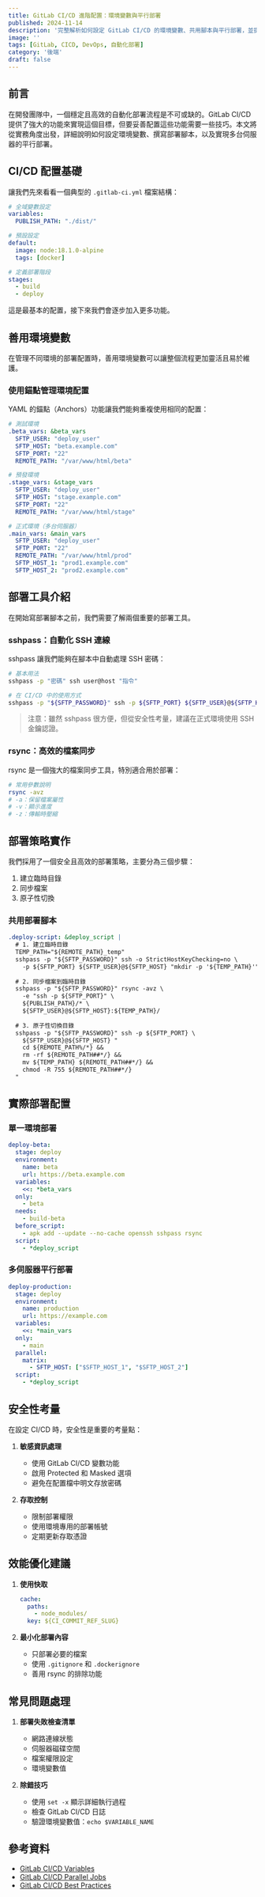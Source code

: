 ```yaml
---
title: GitLab CI/CD 進階配置：環境變數與平行部署
published: 2024-11-14
description: '完整解析如何設定 GitLab CI/CD 的環境變數、共用腳本與平行部署，並提供實用的部署策略和範例。'
image: ''
tags: [GitLab, CICD, DevOps, 自動化部署]
category: '後端'
draft: false 
---
```


## 前言

在開發團隊中，一個穩定且高效的自動化部署流程是不可或缺的。GitLab CI/CD 提供了強大的功能來實現這個目標，但要妥善配置這些功能需要一些技巧。本文將從實務角度出發，詳細說明如何設定環境變數、撰寫部署腳本，以及實現多台伺服器的平行部署。

## CI/CD 配置基礎

讓我們先來看看一個典型的 `.gitlab-ci.yml` 檔案結構：

```yaml
# 全域變數設定
variables:
  PUBLISH_PATH: "./dist/"

# 預設設定
default:
  image: node:18.1.0-alpine
  tags: [docker]

# 定義部署階段
stages:
  - build
  - deploy
```

這是最基本的配置，接下來我們會逐步加入更多功能。

## 善用環境變數

在管理不同環境的部署配置時，善用環境變數可以讓整個流程更加靈活且易於維護。

### 使用錨點管理環境配置

YAML 的錨點（Anchors）功能讓我們能夠重複使用相同的配置：

```yaml
# 測試環境
.beta_vars: &beta_vars
  SFTP_USER: "deploy_user"
  SFTP_HOST: "beta.example.com"
  SFTP_PORT: "22"
  REMOTE_PATH: "/var/www/html/beta"

# 預發環境
.stage_vars: &stage_vars
  SFTP_USER: "deploy_user"
  SFTP_HOST: "stage.example.com"
  SFTP_PORT: "22"
  REMOTE_PATH: "/var/www/html/stage"

# 正式環境（多台伺服器）
.main_vars: &main_vars
  SFTP_USER: "deploy_user"
  SFTP_PORT: "22"
  REMOTE_PATH: "/var/www/html/prod"
  SFTP_HOST_1: "prod1.example.com"
  SFTP_HOST_2: "prod2.example.com"
```

## 部署工具介紹

在開始寫部署腳本之前，我們需要了解兩個重要的部署工具。

### sshpass：自動化 SSH 連線

sshpass 讓我們能夠在腳本中自動處理 SSH 密碼：

```bash
# 基本用法
sshpass -p "密碼" ssh user@host "指令"

# 在 CI/CD 中的使用方式
sshpass -p "${SFTP_PASSWORD}" ssh -p ${SFTP_PORT} ${SFTP_USER}@${SFTP_HOST} "指令"
```

> 注意：雖然 sshpass 很方便，但從安全性考量，建議在正式環境使用 SSH 金鑰認證。

### rsync：高效的檔案同步

rsync 是一個強大的檔案同步工具，特別適合用於部署：

```bash
# 常用參數說明
rsync -avz
# -a：保留檔案屬性
# -v：顯示進度
# -z：傳輸時壓縮
```

## 部署策略實作

我們採用了一個安全且高效的部署策略，主要分為三個步驟：

1. 建立臨時目錄
2. 同步檔案
3. 原子性切換

### 共用部署腳本

```yaml
.deploy-script: &deploy_script |
  # 1. 建立臨時目錄
  TEMP_PATH="${REMOTE_PATH}_temp"
  sshpass -p "${SFTP_PASSWORD}" ssh -o StrictHostKeyChecking=no \
    -p ${SFTP_PORT} ${SFTP_USER}@${SFTP_HOST} "mkdir -p '${TEMP_PATH}'"
  
  # 2. 同步檔案到臨時目錄
  sshpass -p "${SFTP_PASSWORD}" rsync -avz \
    -e "ssh -p ${SFTP_PORT}" \
    ${PUBLISH_PATH}/* \
    ${SFTP_USER}@${SFTP_HOST}:${TEMP_PATH}/
  
  # 3. 原子性切換目錄
  sshpass -p "${SFTP_PASSWORD}" ssh -p ${SFTP_PORT} \
    ${SFTP_USER}@${SFTP_HOST} "
    cd ${REMOTE_PATH%/*} &&
    rm -rf ${REMOTE_PATH##*/} &&
    mv ${TEMP_PATH} ${REMOTE_PATH##*/} &&
    chmod -R 755 ${REMOTE_PATH##*/}
  "
```

## 實際部署配置

### 單一環境部署

```yaml
deploy-beta:
  stage: deploy
  environment:
    name: beta
    url: https://beta.example.com
  variables:
    <<: *beta_vars
  only:
    - beta
  needs:
    - build-beta
  before_script:
    - apk add --update --no-cache openssh sshpass rsync
  script:
    - *deploy_script
```

### 多伺服器平行部署

```yaml
deploy-production:
  stage: deploy
  environment:
    name: production
    url: https://example.com
  variables:
    <<: *main_vars
  only:
    - main
  parallel:
    matrix:
      - SFTP_HOST: ["$SFTP_HOST_1", "$SFTP_HOST_2"]
  script:
    - *deploy_script
```

## 安全性考量

在設定 CI/CD 時，安全性是重要的考量點：

1. **敏感資訊處理**
   - 使用 GitLab CI/CD 變數功能
   - 啟用 Protected 和 Masked 選項
   - 避免在配置檔中明文存放密碼

2. **存取控制**
   - 限制部署權限
   - 使用環境專用的部署帳號
   - 定期更新存取憑證

## 效能優化建議

1. **使用快取**
   ```yaml
   cache:
     paths:
       - node_modules/
     key: ${CI_COMMIT_REF_SLUG}
   ```

2. **最小化部署內容**
   - 只部署必要的檔案
   - 使用 `.gitignore` 和 `.dockerignore`
   - 善用 rsync 的排除功能

## 常見問題處理

1. **部署失敗檢查清單**
   - 網路連線狀態
   - 伺服器磁碟空間
   - 檔案權限設定
   - 環境變數值

2. **除錯技巧**
   - 使用 `set -x` 顯示詳細執行過程
   - 檢查 GitLab CI/CD 日誌
   - 驗證環境變數值：`echo $VARIABLE_NAME`

## 參考資料

- [GitLab CI/CD Variables](https://docs.gitlab.com/ee/ci/variables/)
- [GitLab CI/CD Parallel Jobs](https://docs.gitlab.com/ee/ci/yaml/#parallel)
- [GitLab CI/CD Best Practices](https://docs.gitlab.com/ee/ci/yaml/README.html#anchors)